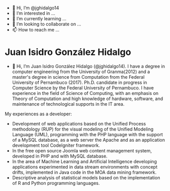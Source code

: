 - 👋 Hi, I’m @jghidalgo14
- 👀 I’m interested in ...
- 🌱 I’m currently learning ...
- 💞️ I’m looking to collaborate on ...
- 📫 How to reach me ...

<!---
jghidalgo14/jghidalgo14 is a ✨ special ✨ repository because its `README.md` (this file) appears on your GitHub profile.
You can click the Preview link to take a look at your changes.
--->
# Juan Isidro González Hidalgo
- 👋 Hi, I’m Juan Isidro González Hidalgo (@jghidalgo14). I have a degree in computer engineering from the University of Granma(2012)
and a master's degree in science from Computation from the Federal University of Pernambuco (2017).
Ph.D. candidate in progress in Computer Science by the Federal University of Pernambuco.
I have experience in the field of Science of Computing, with an emphasis on Theory of Computation and high knowledge of hardware,
software, and maintenance of technological supports in the IT area.

My experiences as a developer: 
- Development of web applications based on the Unified Process methodology (RUP) for the visual modeling of the Unified Modeling Language (UML), programming with the PHP language with the support of a MySQL database, as a web server the Apache and as an application development tool CodeIgniter framework. 
- In the free open source Joomla web content management system, developed in PHP and with MySQL database. 
- In the area of Machine Learning and Artificial Intelligence developing applications experimented in data stream environments with concept drifts, implemented in Java code in the MOA data mining framework. 
- Descriptive analysis of statistical models based on the implementation of R and Python programming languages.

